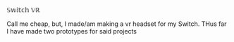 
𝕊𝕨𝕚𝕥𝕔𝕙 𝕍ℝ

Call me cheap, but, I made/am making a vr headset for my Switch. THus far I have made two prototypes for said projects

